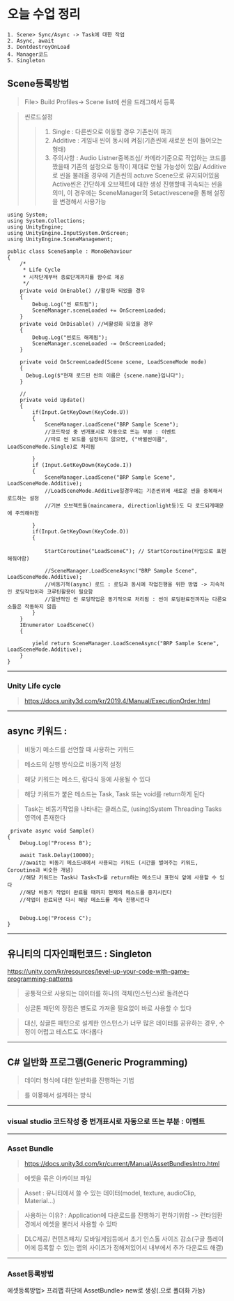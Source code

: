 # 오늘 수업 정리 
```
1. Scene> Sync/Async -> Task에 대한 작업
2. Async, await
3. DontdestroyOnLoad
4. Manager코드
5. Singleton
```
## Scene등록방법
> File> Build Profiles-> Scene list에 씬을 드래그해서 등록

> 씬로드설정   
>> 1. Single : 다른씬으로 이동할 경우 기존씬이 파괴
>> 2. Additive : 게임내 씬이 동시에 켜짐(기존씬에 새로운 씬이 들어오는 형태)
>> 3. 주의사항 : Audio Listner중복조심/ 카메라기준으로 작업하는 코드를 짰을때 기존의 설정으로 동작이 제대로 안될 가능성이 있음/ Additive로 씬을 불러올 경우에 기존씬의 actuve Scene으로 유지되어있음
>> Active씬은 간단하게 오브젝트에 대한 생성 진행할때 귀속되는 씬을 의미, 이 경우에는 SceneManager의 Setactivescene을 통해 설정을 변경해서 사용가능 


```
using System;
using System.Collections;
using UnityEngine;
using UnityEngine.InputSystem.OnScreen;
using UnityEngine.SceneManagement;

public class SceneSample : MonoBehaviour
{
    /*
     * Life Cycle
     * 시작단계부터 종료단계까지를 함수로 제공
     */
    private void OnEnable() //활성화 되었을 경우
    { 
        Debug.Log("씬 로드됨");
        SceneManager.sceneLoaded += OnScreenLoaded;
    }
    private void OnDisable() //비활성화 되었을 경우
    {
        Debug.Log("씬로드 해제됨");
        SceneManager.sceneLoaded -= OnScreenLoaded;
    }

    private void OnScreenLoaded(Scene scene, LoadSceneMode mode)
    {
      Debug.Log($"현재 로드된 씬의 이름은 {scene.name}입니다");
    }

    // 
    private void Update()
    {
        if(Input.GetKeyDown(KeyCode.U))
        {
            SceneManager.LoadScene("BRP Sample Scene");
            //코드작성 중 번개표시로 자동으로 뜨는 부분 : 이벤트
            //따로 씬 모드를 설정하지 않으면, ("바뀔씬이름", LoadSceneMode.Single)로 처리됨

        }
        if (Input.GetKeyDown(KeyCode.I))
        {
            SceneManager.LoadScene("BRP Sample Scene", LoadSceneMode.Additive);
            //LoadSceneMode.Additive일경우에는 기존씬위에 새로운 씬을 중복해서 로드하는 설정
            //기본 오브젝트들(maincamera, directionlight등)도 다 로드되게때문에 주의해야함

        }
        if(Input.GetKeyDown(KeyCode.O))
        {

            StartCoroutine("LoadSceneC"); // StartCoroutine(타입으로 표현해줘야함)

            //SceneManager.LoadSceneAsync("BRP Sample Scene", LoadSceneMode.Additive);
            //비동기적(async) 로드 : 로딩과 동시에 작업진행을 위한 방법 -> 지속적인 로딩작업이라 코루틴활용이 필요함
            //일반적인 씬 로딩작업은 동기적으로 처리됨 : 씬이 로딩완료전까지는 다른요소들은 작동하지 않음
        }   
    }
    IEnumerator LoadSceneC()
    {

        yield return SceneManager.LoadSceneAsync("BRP Sample Scene", LoadSceneMode.Additive);
    }
}
```
---
### Unity Life cycle
> https://docs.unity3d.com/kr/2019.4/Manual/ExecutionOrder.html

---
## async 키워드 :
> 비동기 메소드를 선언할 때 사용하는 키워드

> 메소드의 실행 방식으로 비동기적 설정

> 해당 키워드는 메소드, 람다식 등에 사용될 수 있다

> 해당 키워드가 붙은 메소드는 Task, Task<T> 또는 void를 return하게 된다

> Task는 비동기작업을 나타내는 클래스로, (using)System Threading Tasks영역에 존재한다    
  ```
   private async void Sample()
  {
      Debug.Log("Process B");
      
      await Task.Delay(10000);
      //await는 비동기 메소드내에서 사용되는 키워드 (시간을 벌어주는 키워드, Coroutine과 비슷한 개념)
      //해당 키워드는 Task나 Task<T>를 return하는 메소드나 표현식 앞에 사용할 수 있다
      //해당 비동기 작업이 완료될 때까지 현재의 메소드를 중지시킨다
      //작업이 완료되면 다시 해당 메소드를 계속 진행시킨다


      Debug.Log("Process C");
  }
  ```
---
## 유니티의 디자인패턴코드 : Singleton
https://unity.com/kr/resources/level-up-your-code-with-game-programming-patterns

> 공통적으로 사용되는 데이터를 하나의 객체(인스턴스)로 돌려쓴다

> 싱글톤 패턴의 장점은 별도로 가져올 필요없이 바로 사용할 수 있다

> 대신, 싱글톤 패턴으로 설계한 인스턴스가 너무 많은 데이터를 공유하는 경우, 수정이 어렵고 테스트도 까다롭다

---
## C# 일반화 프로그램(Generic Programming) 
> 데이터 형식에 대한 일반화를 진행하는 기법

> <T> 를 이욯해서 설계하는 방식
---
### visual studio 코드작성 중 번개표시로 자동으로 뜨는 부분 : 이벤트
---
### Asset Bundle
> https://docs.unity3d.com/kr/current/Manual/AssetBundlesIntro.html

> 에셋을 묶은 아카이브 파일

> Asset : 유니티에서 쓸 수 있는 데이터(model, texture, audioClip, Material...)
  
> 사용하는 이유? : Application에 다운로드를 진행하기 편하기위함 -> 런타임환경에서 에셋을 불러서 사용할 수 있따

> DLC제공/ 컨텐츠패치/ 모바일게임등에서 초기 인스톨 사이즈 감소(구글 플레이어에 등록할 수 있는 앱의 사이즈가 정해져있어서 내부에서 추가 다운로드 해결)
---
### Asset등록방법

에셋등록방법> 프리팹 하단에 AssetBundle> new로 생성(.으로 폴더화 가능)





